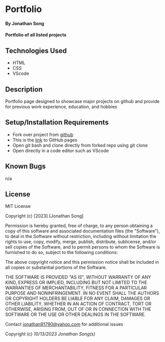 # Portfolio
#### By Jonathan Song

#### Portfolio of all listed projects

## Technologies Used

* HTML
* CSS
* VScode

## Description
Portfolio page designed to showcase major projects on github and provide for previous work experience, education, and hobbies


## Setup/Installation Requirements

* Fork over project from [github](https://github.com/boboflofo/Portfolio.git)
* This is the [link](https://boboflofo.github.io/Portfolio/) to GitHub pages 
* Open git bash and clone directly from forked repo using git clone
* Open directly in a code editor such as VScode



## Known Bugs
n/a


## License
MIT License

Copyright (c) [2023] [Jonathan Song]

Permission is hereby granted, free of charge, to any person obtaining a copy
of this software and associated documentation files (the "Software"), to deal
in the Software without restriction, including without limitation the rights
to use, copy, modify, merge, publish, distribute, sublicense, and/or sell
copies of the Software, and to permit persons to whom the Software is
furnished to do so, subject to the following conditions:

The above copyright notice and this permission notice shall be included in all
copies or substantial portions of the Software.

THE SOFTWARE IS PROVIDED "AS IS", WITHOUT WARRANTY OF ANY KIND, EXPRESS OR
IMPLIED, INCLUDING BUT NOT LIMITED TO THE WARRANTIES OF MERCHANTABILITY,
FITNESS FOR A PARTICULAR PURPOSE AND NONINFRINGEMENT. IN NO EVENT SHALL THE
AUTHORS OR COPYRIGHT HOLDERS BE LIABLE FOR ANY CLAIM, DAMAGES OR OTHER
LIABILITY, WHETHER IN AN ACTION OF CONTRACT, TORT OR OTHERWISE, ARISING FROM,
OUT OF OR IN CONNECTION WITH THE SOFTWARE OR THE USE OR OTHER DEALINGS IN THE
SOFTWARE.

Contact jonathan91790@yahoo.com for additional issues


Copyright (c) _10/13/2023_ _Jonathan Song(s)_